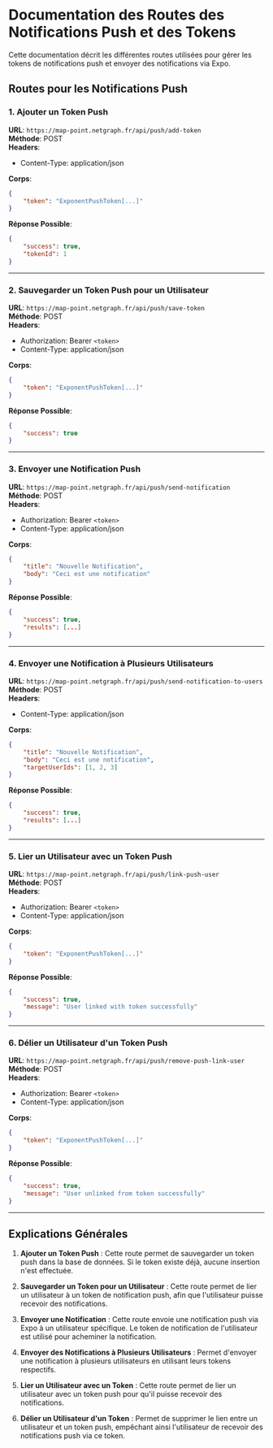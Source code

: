 # Documentation des Routes des Notifications Push et des Tokens

Cette documentation décrit les différentes routes utilisées pour gérer les tokens de notifications push et envoyer des notifications via Expo.

## Routes pour les Notifications Push

### 1. Ajouter un Token Push

**URL**: `https://map-point.netgraph.fr/api/push/add-token`  
**Méthode**: POST  
**Headers**:  
- Content-Type: application/json

**Corps**:

```json
{
    "token": "ExponentPushToken[...]"
}
```

**Réponse Possible**:

```json
{
    "success": true,
    "tokenId": 1
}
```

---

### 2. Sauvegarder un Token Push pour un Utilisateur

**URL**: `https://map-point.netgraph.fr/api/push/save-token`  
**Méthode**: POST  
**Headers**:  
- Authorization: Bearer `<token>`  
- Content-Type: application/json

**Corps**:

```json
{
    "token": "ExponentPushToken[...]"
}
```

**Réponse Possible**:

```json
{
    "success": true
}
```

---

### 3. Envoyer une Notification Push

**URL**: `https://map-point.netgraph.fr/api/push/send-notification`  
**Méthode**: POST  
**Headers**:  
- Authorization: Bearer `<token>`  
- Content-Type: application/json

**Corps**:

```json
{
    "title": "Nouvelle Notification",
    "body": "Ceci est une notification"
}
```

**Réponse Possible**:

```json
{
    "success": true,
    "results": [...]
}
```

---

### 4. Envoyer une Notification à Plusieurs Utilisateurs

**URL**: `https://map-point.netgraph.fr/api/push/send-notification-to-users`  
**Méthode**: POST  
**Headers**:  
- Content-Type: application/json

**Corps**:

```json
{
    "title": "Nouvelle Notification",
    "body": "Ceci est une notification",
    "targetUserIds": [1, 2, 3]
}
```

**Réponse Possible**:

```json
{
    "success": true,
    "results": [...]
}
```

---

### 5. Lier un Utilisateur avec un Token Push

**URL**: `https://map-point.netgraph.fr/api/push/link-push-user`  
**Méthode**: POST  
**Headers**:  
- Authorization: Bearer `<token>`  
- Content-Type: application/json

**Corps**:

```json
{
    "token": "ExponentPushToken[...]"
}
```

**Réponse Possible**:

```json
{
    "success": true,
    "message": "User linked with token successfully"
}
```

---

### 6. Délier un Utilisateur d'un Token Push

**URL**: `https://map-point.netgraph.fr/api/push/remove-push-link-user`  
**Méthode**: POST  
**Headers**:  
- Authorization: Bearer `<token>`  
- Content-Type: application/json

**Corps**:

```json
{
    "token": "ExponentPushToken[...]"
}
```

**Réponse Possible**:

```json
{
    "success": true,
    "message": "User unlinked from token successfully"
}
```

---

## Explications Générales

1. **Ajouter un Token Push** : Cette route permet de sauvegarder un token push dans la base de données. Si le token existe déjà, aucune insertion n'est effectuée.

2. **Sauvegarder un Token pour un Utilisateur** : Cette route permet de lier un utilisateur à un token de notification push, afin que l'utilisateur puisse recevoir des notifications.

3. **Envoyer une Notification** : Cette route envoie une notification push via Expo à un utilisateur spécifique. Le token de notification de l'utilisateur est utilisé pour acheminer la notification.

4. **Envoyer des Notifications à Plusieurs Utilisateurs** : Permet d'envoyer une notification à plusieurs utilisateurs en utilisant leurs tokens respectifs.

5. **Lier un Utilisateur avec un Token** : Cette route permet de lier un utilisateur avec un token push pour qu'il puisse recevoir des notifications.

6. **Délier un Utilisateur d'un Token** : Permet de supprimer le lien entre un utilisateur et un token push, empêchant ainsi l'utilisateur de recevoir des notifications push via ce token.
